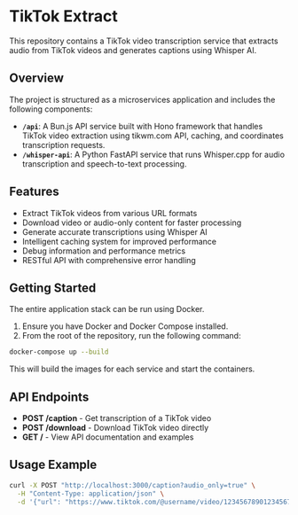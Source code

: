 # TikTok Extract

This repository contains a TikTok video transcription service that extracts audio from TikTok videos and generates captions using Whisper AI.

## Overview

The project is structured as a microservices application and includes the following components:

- **`/api`**: A Bun.js API service built with Hono framework that handles TikTok video extraction using tikwm.com API, caching, and coordinates transcription requests.
- **`/whisper-api`**: A Python FastAPI service that runs Whisper.cpp for audio transcription and speech-to-text processing.

## Features

- Extract TikTok videos from various URL formats
- Download video or audio-only content for faster processing
- Generate accurate transcriptions using Whisper AI
- Intelligent caching system for improved performance
- Debug information and performance metrics
- RESTful API with comprehensive error handling

## Getting Started

The entire application stack can be run using Docker.

1. Ensure you have Docker and Docker Compose installed.
2. From the root of the repository, run the following command:

```bash
docker-compose up --build
```

This will build the images for each service and start the containers.

## API Endpoints

- **POST /caption** - Get transcription of a TikTok video
- **POST /download** - Download TikTok video directly
- **GET /** - View API documentation and examples

## Usage Example

```bash
curl -X POST "http://localhost:3000/caption?audio_only=true" \
  -H "Content-Type: application/json" \
  -d '{"url": "https://www.tiktok.com/@username/video/1234567890123456789"}'
```